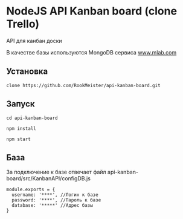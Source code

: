 # NodeJS API Kanban board (clone Trello)

API для канбан доски

В качестве базы используются MongoDB сервиса www.mlab.com

## Установка

```
clone https://github.com/RookMeister/api-kanban-board.git

```

## Запуск

```
cd api-kanban-board

npm install

npm start

```

## База

За подключение к базе отвечает файл api-kanban-board/src/KanbanAPI/configDB.js

```
module.exports = {
  username: '****', //Логин к базе
  password: '****', //Пароль к базе
  database: '*****' //Адрес базы
}

```
